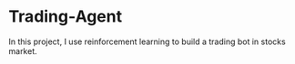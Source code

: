 # Trading-Agent
In this project, I use reinforcement learning to build a trading bot in stocks market.
